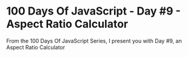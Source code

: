 # 100 Days Of JavaScript - Day #9 - Aspect Ratio Calculator
From the 100 Days Of JavaScript Series, I present you with Day #9, an Aspect Ratio Calculator
